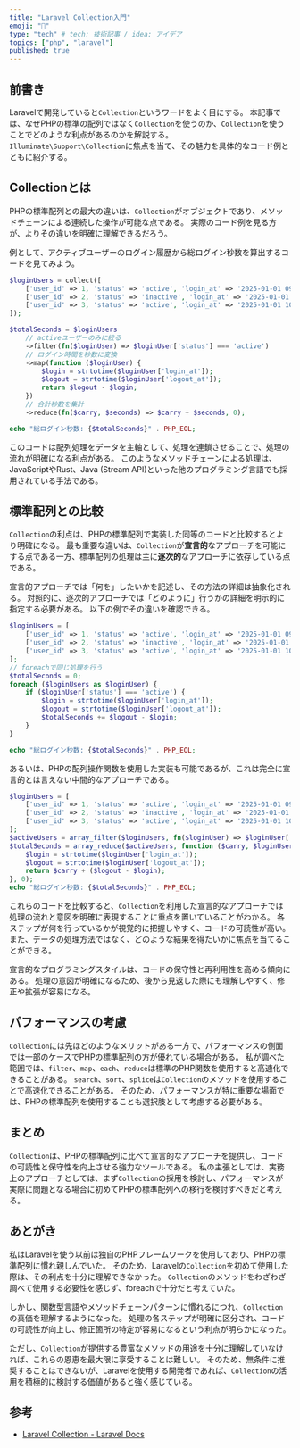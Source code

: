 ```yaml
---
title: "Laravel Collection入門"
emoji: "🦌"
type: "tech" # tech: 技術記事 / idea: アイデア
topics: ["php", "laravel"]
published: true
---
```


## 前書き
Laravelで開発していると`Collection`というワードをよく目にする。
本記事では、なぜPHPの標準の配列ではなく`Collection`を使うのか、`Collection`を使うことでどのような利点があるのかを解説する。
`Illuminate\Support\Collection`に焦点を当て、その魅力を具体的なコード例とともに紹介する。

## Collectionとは
PHPの標準配列との最大の違いは、`Collection`がオブジェクトであり、メソッドチェーンによる連続した操作が可能な点である。
実際のコード例を見る方が、よりその違いを明確に理解できるだろう。

例として、アクティブユーザーのログイン履歴から総ログイン秒数を算出するコードを見てみよう。

```php
$loginUsers = collect([
    ['user_id' => 1, 'status' => 'active', 'login_at' => '2025-01-01 09:00:00', 'logout_at' => '2025-01-01 10:15:00'],
    ['user_id' => 2, 'status' => 'inactive', 'login_at' => '2025-01-01 09:30:00', 'logout_at' => '2025-01-01 10:00:00'],
    ['user_id' => 3, 'status' => 'active', 'login_at' => '2025-01-01 10:00:00', 'logout_at' => '2025-01-01 12:00:00'],
]);

$totalSeconds = $loginUsers
    // activeユーザーのみに絞る
    ->filter(fn($loginUser) => $loginUser['status'] === 'active')
    // ログイン時間を秒数に変換
    ->map(function ($loginUser) {
        $login = strtotime($loginUser['login_at']);
        $logout = strtotime($loginUser['logout_at']);
        return $logout - $login;
    })
    // 合計秒数を集計
    ->reduce(fn($carry, $seconds) => $carry + $seconds, 0);

echo "総ログイン秒数: {$totalSeconds}" . PHP_EOL;
```

このコードは配列処理をデータを主軸として、処理を連鎖させることで、処理の流れが明確になる利点がある。
このようなメソッドチェーンによる処理は、JavaScriptやRust、Java (Stream API)といった他のプログラミング言語でも採用されている手法である。

## 標準配列との比較

`Collection`の利点は、PHPの標準配列で実装した同等のコードと比較するとより明確になる。
最も重要な違いは、`Collection`が**宣言的**なアプローチを可能にする点である一方、標準配列の処理は主に**逐次的**なアプローチに依存している点である。

宣言的アプローチでは「何を」したいかを記述し、その方法の詳細は抽象化される。
対照的に、逐次的アプローチでは「どのように」行うかの詳細を明示的に指定する必要がある。
以下の例でその違いを確認できる。

```php
$loginUsers = [
    ['user_id' => 1, 'status' => 'active', 'login_at' => '2025-01-01 09:00:00', 'logout_at' => '2025-01-01 10:15:00'],
    ['user_id' => 2, 'status' => 'inactive', 'login_at' => '2025-01-01 09:30:00', 'logout_at' => '2025-01-01 10:00:00'],
    ['user_id' => 3, 'status' => 'active', 'login_at' => '2025-01-01 10:00:00', 'logout_at' => '2025-01-01 12:00:00'],
];
// foreachで同じ処理を行う
$totalSeconds = 0;
foreach ($loginUsers as $loginUser) {
    if ($loginUser['status'] === 'active') {
        $login = strtotime($loginUser['login_at']);
        $logout = strtotime($loginUser['logout_at']);
        $totalSeconds += $logout - $login;
    }
}

echo "総ログイン秒数: {$totalSeconds}" . PHP_EOL;
```

あるいは、PHPの配列操作関数を使用した実装も可能であるが、これは完全に宣言的とは言えない中間的なアプローチである。

```php
$loginUsers = [
    ['user_id' => 1, 'status' => 'active', 'login_at' => '2025-01-01 09:00:00', 'logout_at' => '2025-01-01 10:15:00'],
    ['user_id' => 2, 'status' => 'inactive', 'login_at' => '2025-01-01 09:30:00', 'logout_at' => '2025-01-01 10:00:00'],
    ['user_id' => 3, 'status' => 'active', 'login_at' => '2025-01-01 10:00:00', 'logout_at' => '2025-01-01 12:00:00'],
];
$activeUsers = array_filter($loginUsers, fn($loginUser) => $loginUser['status'] === 'active');
$totalSeconds = array_reduce($activeUsers, function ($carry, $loginUser) {
    $login = strtotime($loginUser['login_at']);
    $logout = strtotime($loginUser['logout_at']);
    return $carry + ($logout - $login);
}, 0);
echo "総ログイン秒数: {$totalSeconds}" . PHP_EOL;
```

これらのコードを比較すると、`Collection`を利用した宣言的なアプローチでは処理の流れと意図を明確に表現することに重点を置いていることがわかる。
各ステップが何を行っているかが視覚的に把握しやすく、コードの可読性が高い。
また、データの処理方法ではなく、どのような結果を得たいかに焦点を当てることができる。

宣言的なプログラミングスタイルは、コードの保守性と再利用性を高める傾向にある。
処理の意図が明確になるため、後から見返した際にも理解しやすく、修正や拡張が容易になる。

## パフォーマンスの考慮

`Collection`には先ほどのようなメリットがある一方で、パフォーマンスの側面では一部のケースでPHPの標準配列の方が優れている場合がある。
私が調べた範囲では、`filter`、`map`、`each`、`reduce`は標準のPHP関数を使用すると高速化できることがある。
`search`、`sort`、`splice`は`Collection`のメソッドを使用することで高速化できることがある。
そのため、パフォーマンスが特に重要な場面では、PHPの標準配列を使用することも選択肢として考慮する必要がある。

## まとめ
`Collection`は、PHPの標準配列に比べて宣言的なアプローチを提供し、コードの可読性と保守性を向上させる強力なツールである。
私の主張としては、実務上のアプローチとしては、まず`Collection`の採用を検討し、パフォーマンスが実際に問題となる場合に初めてPHPの標準配列への移行を検討すべきだと考える。

## あとがき
私はLaravelを使う以前は独自のPHPフレームワークを使用しており、PHPの標準配列に慣れ親しんでいた。
そのため、Laravelの`Collection`を初めて使用した際は、その利点を十分に理解できなかった。
`Collection`のメソッドをわざわざ調べて使用する必要性を感じず、foreachで十分だと考えていた。

しかし、関数型言語やメソッドチェーンパターンに慣れるにつれ、`Collection`の真価を理解するようになった。
処理の各ステップが明確に区分され、コードの可読性が向上し、修正箇所の特定が容易になるという利点が明らかになった。

ただし、`Collection`が提供する豊富なメソッドの用途を十分に理解していなければ、これらの恩恵を最大限に享受することは難しい。
そのため、無条件に推奨することはできないが、Laravelを使用する開発者であれば、`Collection`の活用を積極的に検討する価値があると強く感じている。

## 参考
- [Laravel Collection - Laravel Docs](https://laravel.com/docs/12.x/collections)